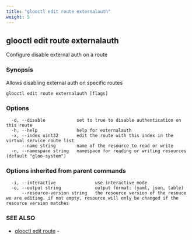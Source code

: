 ```yaml
---
title: "glooctl edit route externalauth"
weight: 5
---
```

## glooctl edit route externalauth

Configure disable external auth on a route

### Synopsis

Allows disabling external auth on specific routes

```
glooctl edit route externalauth [flags]
```

### Options

```
  -d, --disable            set to true to disable authentication on this route
  -h, --help               help for externalauth
  -x, --index uint32       edit the route with this index in the virtual service route list
      --name string        name of the resource to read or write
  -n, --namespace string   namespace for reading or writing resources (default "gloo-system")
```

### Options inherited from parent commands

```
  -i, --interactive               use interactive mode
  -o, --output string             output format: (yaml, json, table)
      --resource-version string   the resource version of the resouce we are editing. if not empty, resource will only be changed if the resource version matches
```

### SEE ALSO

* [glooctl edit route](../glooctl_edit_route)	 - 

